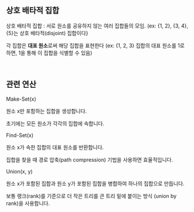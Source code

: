 ## 상호 배타적 집합

상호 배타적 집합 : 서로 원소를 공유하지 않는 여러 집합들의 모임. (ex: {1, 2}, {3, 4}, {5}는 상호 배타적(disjoint) 집합이다}

각 집합은 **대표 원소**로써 해당 집합을 표현한다 (ex: {1, 2, 3} 집합의 대표 원소를 1로 하면, 1을 통해 이 집합을 식별할 수 있음)

<br/>

## 관련 연산 

Make-Set(x)

원소 x만 포함하는 집합을 생성합니다.

초기에는 모든 원소가 각각의 집합에 속합니다.

Find-Set(x)

원소 x가 속한 집합의 대표 원소를 반환합니다.

집합을 찾을 때 경로 압축(path compression) 기법을 사용하면 효율적입니다.

Union(x, y)

원소 x가 포함된 집합과 원소 y가 포함된 집합을 병합하여 하나의 집합으로 만듭니다.

보통 랭크(rank)를 기준으로 더 작은 트리를 큰 트리 밑에 붙이는 방식 (union by rank)을 사용합니다.








































































































